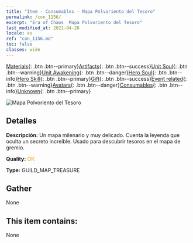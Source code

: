 ```yaml
---
title: "Item - Consumables - Mapa Polvoriento del Tesoro"
permalink: /con_1156/
excerpt: "Era of Chaos  Mapa Polvoriento del Tesoro"
last_modified_at: 2021-04-28
locale: es
ref: "con_1156.md"
toc: false
classes: wide
---
```

 [Materials](/ItemsES/){: .btn .btn--primary}[Artifacts](/ItemsES/Artifacts/){: .btn .btn--success}[Unit Soul](/ItemsES/UnitSoul/){: .btn .btn--warning}[Unit Awakening](/ItemsES/UnitAwakening/){: .btn .btn--danger}[Hero Soul](/ItemsES/HeroSoul/){: .btn .btn--info}[Hero Skill](/ItemsES/HeroSkill/){: .btn .btn--primary}[Gift](/ItemsES/Gift/){: .btn .btn--success}[Event related](/ItemsES/Events/){: .btn .btn--warning}[Avatars](/ItemsES/Avatars/){: .btn .btn--danger}[Consumables](/ItemsES/Consumables/){: .btn .btn--info}[Unknown](/ItemsES/Unknown/){: .btn .btn--primary}

 ![Mapa Polvoriento del Tesoro](/images/t/i_810102.png)

## Detalles
 **Descripción:** Un mapa milenario y muy delicado. Cuenta la leyenda que oculta un secreto increíble. Usado para descubrir tesoros en el mapa de gremio.

 **Quality:** <span style="color: #FF8C00">OK</span>

 **Type:** GUILD_MAP_TREASURE

## Gather

  None

## This item contains:

  None

